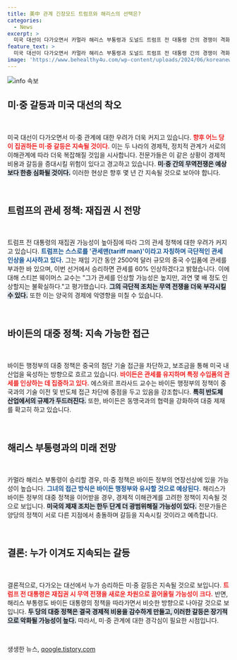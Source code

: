 ```yaml
---
title: 美中 관계 긴장모드 트럼프와 해리스의 선택은?
categories:
  - News
excerpt: >
  미국 대선이 다가오면서 카멀라 해리스 부통령과 도널드 트럼프 전 대통령 간의 경쟁이 격화되고 있다. 전문가들은 둘 중 누가 승리하든 미·중 갈등은 지속되고, 제재 조치는 강화될 것이라 전망한다. 관세 정책의 차별화와 무역 전쟁의 가능성이 논의되는 가운데, 양측의 보호무역 주의가 더욱 두드러질 것으로 보인다.
feature_text: >
  미국 대선이 다가오면서 카멀라 해리스 부통령과 도널드 트럼프 전 대통령 간의 경쟁이 격화되고 있다. 전문가들은 둘 중 누가 승리하든 미·중 갈등은 지속되고, 제재 조치는 강화될 것이라 전망한다. 관세 정책의 차별화와 무역 전쟁의 가능성이 논의되는 가운데, 양측의 보호무역 주의가 더욱 두드러질 것으로 보인다.
image: 'https://www.behealthy4u.com/wp-content/uploads/2024/06/koreanews.jpg'
---
```


<p><img src="https://www.behealthy4u.com/wp-content/uploads/2024/06/koreanews.jpg" alt="info 속보" /></p>

<h2 data-ke-size="size26">미·중 갈등과 미국 대선의 착오</h2>

<p data-ke-size="size16">&nbsp;</p>

<p>미국 대선이 다가오면서 미·중 관계에 대한 우려가 더욱 커지고 있습니다. <b><span style="color: #ee2323;">향후 어느 당이 집권하든 미·중 갈등은 지속될 것이다.</span></b> 이는 두 나라의 경제적, 정치적 관계가 서로의 이해관계에 따라 더욱 복잡해질 것임을 시사합니다. 전문가들은 이 같은 상황이 경제적 비용과 갈등을 증대시킬 위험이 있다고 경고하고 있습니다. <b><span style="background-color: #21538527;">미·중 간의 무역전쟁은 예상보다 한층 심화될 것이다.</span></b> 이러한 현상은 향후 몇 년 간 지속될 것으로 보아야 합니다.</p>

<p data-ke-size="size16">&nbsp;</p>

<h2 data-ke-size="size26">트럼프의 관세 정책: 재집권 시 전망</h2>

<p data-ke-size="size16">&nbsp;</p>

<p>트럼프 전 대통령의 재집권 가능성이 높아짐에 따라 그의 관세 정책에 대한 우려가 커지고 있습니다. <b><span style="color: #1a5490;">트럼프는 스스로를 '관세맨(tariff man)'이라고 자칭하며 극단적인 관세 인상을 시사하고 있다.</span></b> 그는 재임 기간 동안 2500억 달러 규모의 중국 수입품에 관세를 부과한 바 있으며, 이번 선거에서 승리하면 관세를 60% 인상하겠다고 밝혔습니다. 이에 대해 스티븐 웨이머스 교수는 "그가 관세를 인상할 가능성은 높지만, 과연 몇 배 정도 인상할지는 불확실하다."고 평가했습니다. <b><span style="background-color: #21538527;">그의 극단적 조치는 무역 전쟁을 더욱 부각시킬 수 있다.</span></b> 또한 이는 양국의 경제에 악영향을 미칠 수 있습니다.</p>

<p data-ke-size="size16">&nbsp;</p>

<h2 data-ke-size="size26">바이든의 대중 정책: 지속 가능한 접근</h2>

<p data-ke-size="size16">&nbsp;</p>

<p>바이든 행정부의 대중 정책은 중국의 첨단 기술 접근을 차단하고, 보조금을 통해 미국 내 산업을 육성하는 방향으로 흐르고 있습니다. <b><span style="color: #ee2323;">바이든은 관세를 유지하며 특정 수입품의 관세를 인상하는 데 집중하고 있다.</span></b> 에스와르 프라사드 교수는 바이든 행정부의 정책이 중국과의 기술 이전 및 반도체 접근 차단에 중점을 두고 있음을 강조합니다. <b><span style="background-color: #21538527;">특히 반도체 산업에서의 규제가 두드러진다.</span></b> 또한, 바이든은 동맹국과의 협력을 강화하여 대중 제재를 확고히 하고 있습니다.</p>

<p data-ke-size="size16">&nbsp;</p>

<h2 data-ke-size="size26">해리스 부통령과의 미래 전망</h2>

<p data-ke-size="size16">&nbsp;</p>

<p>카멀라 해리스 부통령이 승리할 경우, 미·중 정책은 바이든 정부의 연장선상에 있을 가능성이 높습니다. <b><span style="color: #1a5490;">그녀의 접근 방식은 바이든 행정부와 유사할 것으로 예상된다.</span></b> 해리스가 바이든 정부의 대중 정책을 이어받을 경우, 경제적 이해관계를 고려한 정책이 지속될 것으로 보입니다. <b><span style="background-color: #21538527;">미국의 제재 조치는 한두 단계 더 광범위해질 가능성이 있다.</span></b> 전문가들은 양당의 정책이 서로 다른 지점에서 충돌하며 갈등을 지속시킬 것이라고 예측합니다.</p>

<p data-ke-size="size16">&nbsp;</p>

<h2 data-ke-size="size26">결론: 누가 이겨도 지속되는 갈등</h2>

<p data-ke-size="size16">&nbsp;</p>

<p>결론적으로, 다가오는 대선에서 누가 승리하든 미·중 갈등은 지속될 것으로 보입니다. <b><span style="color: #ee2323;">트럼프 전 대통령은 재집권 시 무역 전쟁을 새로운 차원으로 끌어올릴 가능성이 크다.</span></b> 반면, 해리스 부통령도 바이든 대통령의 정책을 따라가면서 비슷한 방향으로 나아갈 것으로 보입니다. <b><span style="background-color: #21538527;">두 당의 대중 정책은 결국 경제적 비용을 감수하게 만들고, 이러한 갈등은 장기적으로 악화될 가능성이 높다.</span></b> 따라서, 미·중 관계에 대한 경각심이 필요한 시점입니다.</p>

<p data-ke-size="size16">&nbsp;</p>
생생한 뉴스, <a href="https://qoogle.tistory.com" rel="dofollow">qoogle.tistory.com</a>



